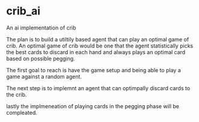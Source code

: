 # crib_ai
An ai implementation of crib

The plan is to build a utiltily based agent that can play an optimal game of crib. An optimal game of crib would be one that the agent statistically picks the best cards to discard in each hand and always plays an optimal card based on possible pegging. 

The first goal to reach is have the game setup and being able to play a game against a random agent. 

The next step is to implemnt an agent that can optimpally discard cards to the crib.

lastly the implmeneation of playing cards in the pegging phase will be compleated. 

